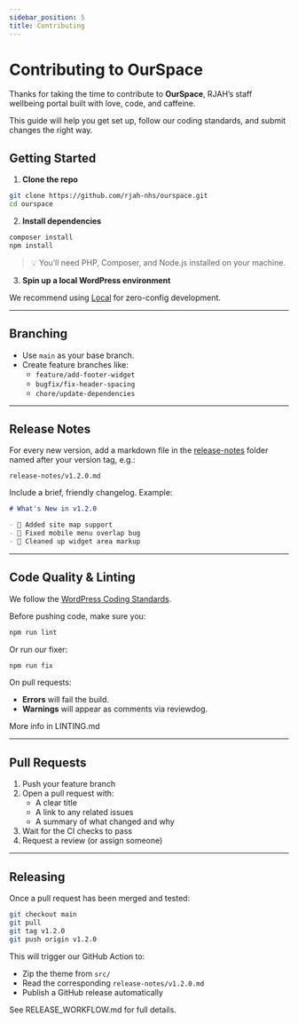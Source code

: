 ```yaml
---
sidebar_position: 5
title: Contributing
---
```


# Contributing to OurSpace

Thanks for taking the time to contribute to **OurSpace**, RJAH’s staff wellbeing portal built with love, code, and caffeine.

This guide will help you get set up, follow our coding standards, and submit changes the right way.

## Getting Started

1. **Clone the repo**

```bash
git clone https://github.com/rjah-nhs/ourspace.git
cd ourspace
```

2. **Install dependencies**

```bash
composer install
npm install
```

> 💡 You’ll need PHP, Composer, and Node.js installed on your machine.

3. **Spin up a local WordPress environment**

We recommend using [Local](https://localwp.com/) for zero-config development.

---

## Branching

- Use `main` as your base branch.
- Create feature branches like:
  - `feature/add-footer-widget`
  - `bugfix/fix-header-spacing`
  - `chore/update-dependencies`

---

## Release Notes

For every new version, add a markdown file in the [release-notes](https://github.com/RJAH-OurSpace/Our-Space/tree/main/release-notes) folder named after your version tag, e.g.:

```
release-notes/v1.2.0.md
```

Include a brief, friendly changelog. Example:

```markdown
# What's New in v1.2.0

- 🧭 Added site map support
- 🐛 Fixed mobile menu overlap bug
- 🧼 Cleaned up widget area markup
```

---

## Code Quality & Linting

We follow the [WordPress Coding Standards](https://developer.wordpress.org/coding-standards/wordpress-coding-standards/).

Before pushing code, make sure you:

```bash
npm run lint
```

Or run our fixer:

```bash
npm run fix
```

On pull requests:
- **Errors** will fail the build.
- **Warnings** will appear as comments via reviewdog.

More info in LINTING.md

---

## Pull Requests

1. Push your feature branch
2. Open a pull request with:
   - A clear title
   - A link to any related issues
   - A summary of what changed and why
3. Wait for the CI checks to pass
4. Request a review (or assign someone)

---

## Releasing

Once a pull request has been merged and tested:

```bash
git checkout main
git pull
git tag v1.2.0
git push origin v1.2.0
```

This will trigger our GitHub Action to:

- Zip the theme from `src/`
- Read the corresponding `release-notes/v1.2.0.md`
- Publish a GitHub release automatically

See RELEASE_WORKFLOW.md for full details.